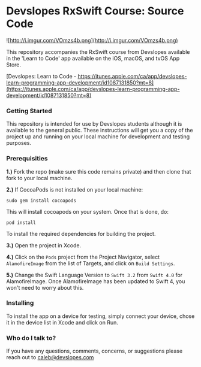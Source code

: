 # Devslopes RxSwift Course: Source Code #

![http://i.imgur.com/VOmzs4b.png](http://i.imgur.com/VOmzs4b.png)

This repository accompanies the RxSwift course from Devslopes available in the 'Learn to Code' app available on the iOS, macOS, and tvOS App Store.

[Devslopes: Learn to Code - https://itunes.apple.com/ca/app/devslopes-learn-programming-app-development/id1087131850?mt=8](https://itunes.apple.com/ca/app/devslopes-learn-programming-app-development/id1087131850?mt=8)

### Getting Started ###
This repository is intended for use by Devslopes students although it is available to the general public. These instructions will get you a copy of the project up and running on your local machine for development and testing purposes.

### Prerequisities ###

**1.)** Fork the repo (make sure this code remains private) and then clone that fork to your local machine.

**2.)** If CocoaPods is not installed on your local machine:

`sudo gem install cocoapods`

This will install cocoapods on your system. Once that is done, do:

`pod install`

To install the required dependencies for building the project.

**3.)** Open the project in Xcode.

**4.)** Click on the `Pods` project from the Project Navigator, select `AlamofireImage` from the list of Targets, and click on `Build Settings`. 

**5.)** Change the Swift Language Version to `Swift 3.2` from `Swift 4.0` for AlamofireImage. Once AlamofireImage has been updated to Swift 4, you won't need to worry about this.

### Installing ###

To install the app on a device for testing, simply connect your device, chose it in the device list in Xcode and click on Run.

### Who do I talk to? ###

If you have any questions, comments, concerns, or suggestions please reach out to [caleb@devslopes.com](mailto:caleb@devslopes.com)